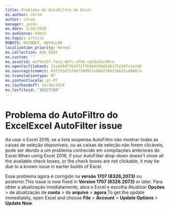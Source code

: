 ```yaml
---
title: Problema do AutoFiltro do Excel
ms.author: chrsm
author: chrsm
manager: jecon
ms.date: 2/26/2018
ms.audience: Admin
ms.topic: article
ROBOTS: NOINDEX, NOFOLLOW
localization_priority: Normal
ms.collection: Adm_O365
ms.custom: ''
ms.assetid: 4ef9e25f-7ac3-46fc-af90-cb24ad1c99ce
ms.openlocfilehash: 31a4294f7035f2ff69bb30b65261f5210fc1a3d0
ms.sourcegitcommit: 037331d71f06750d972c0b6278b23bb15c4806ca
ms.translationtype: MT
ms.contentlocale: pt-PT
ms.lasthandoff: 10/18/2019
ms.locfileid: "36527108"
---
```

# <a name="excel-autofilter-issue"></a><span data-ttu-id="13834-102">Problema do AutoFiltro do Excel</span><span class="sxs-lookup"><span data-stu-id="13834-102">Excel AutoFilter issue</span></span>

<span data-ttu-id="13834-103">Ao usar o Excel 2016, se a lista suspensa AutoFiltro não mostrar todas as caixas de seleção disponíveis, ou as caixas de seleção não forem clicáveis, pode ser devido a um problema conhecido em compilações anteriores do Excel.</span><span class="sxs-lookup"><span data-stu-id="13834-103">When using Excel 2016, if your AutoFilter drop-down doesn't show all the available check boxes, or the check boxes are not clickable, it may be due to a known issue in earlier builds of Excel.</span></span> 
  
<span data-ttu-id="13834-104">Esse problema agora é corrigido na **versão 1707 (8326,2073)** ou posterior.</span><span class="sxs-lookup"><span data-stu-id="13834-104">This issue is now fixed in **Version 1707 (8326.2073)** or later.</span></span> <span data-ttu-id="13834-105">Para obter a atualização imediatamente, abra o Excel e escolha Atualizar **Opções** \> de atualização de **conta** \> de **arquivo** \> **agora**.</span><span class="sxs-lookup"><span data-stu-id="13834-105">To get the update immediately, open Excel and choose **File** \> **Account** \> **Update Options** \> **Update Now**.</span></span>
  

